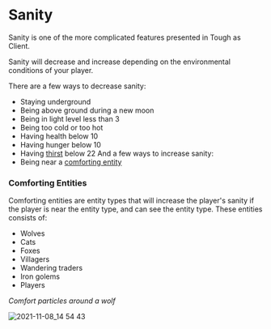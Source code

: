 # Sanity

Sanity is one of the more complicated features presented in Tough as Client.

Sanity will decrease and increase depending on the environmental conditions of your player.

There are a few ways to decrease sanity:
- Staying underground
- Being above ground during a new moon
- Being in light level less than 3
- Being too cold or too hot
- Having health below 10
- Having hunger below 10
- Having [thirst](https://github.com/fishcute/ToughAsClient/blob/main/Tutorial/Stats/Thirst.md) below 22
And a few ways to increase sanity:
- Being near a [comforting entity](https://github.com/fishcute/ToughAsClient/blob/main/Tutorial/Stats/Sanity.md#comforting-entities)



### Comforting Entities
Comforting entities are entity types that will increase the player's sanity if the player is near the entity type, and can see the entity type.
These entities consists of:
- Wolves
- Cats
- Foxes
- Villagers
- Wandering traders
- Iron golems
- Players

*Comfort particles around a wolf*

![2021-11-08_14 54 43](https://user-images.githubusercontent.com/47741160/140808809-7d35d5ab-106e-4516-b241-f6adc1976069.png)
